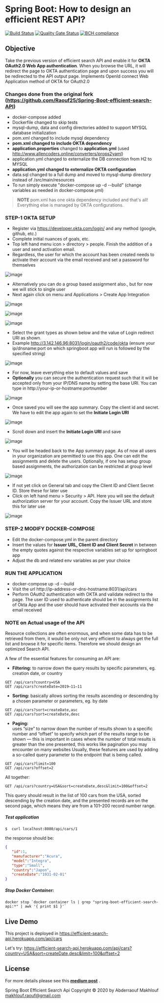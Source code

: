  # Spring Boot: How to design an efficient REST API?
 [![Build Status](https://travis-ci.org/Raouf25/Spring-Boot-efficient-search-API.svg?branch=master)](https://travis-ci.org/Raouf25/Spring-Boot-efficient-search-API)
 [![Quality Gate Status](https://sonarcloud.io/api/project_badges/measure?project=Raouf25_Spring-Boot-efficient-search-API&metric=alert_status)](https://sonarcloud.io/dashboard?id=Raouf25_Spring-Boot-efficient-search-API)
 [![BCH compliance](https://bettercodehub.com/edge/badge/Raouf25/Spring-Boot-efficient-search-API?branch=master)](https://bettercodehub.com/)

## Objective
Take the previous version of efficient search API and enable it for **OKTA OAuth2.0 Web App authentication**. When you browse the URL, it will redirect the page to OKTA authentication page and upon success you will be redirected to the API output page. Implements OpenId connect Web Application method of OKTA for OAuth2.0

### Changes done from the original fork (https://github.com/Raouf25/Spring-Boot-efficient-search-API)
* docker-compose added
* Dockerfile changed to skip tests
* mysql-dump, data and config directories added to support MYSQL database initialization
* pom.xml changed to include mysql dependency
* **pom.xml changed to include OKTA dependency**
* **application.properties** changed to **application.yml** (used http://www.allencoders.online/converters/props2yaml)
* application.yml changed to externalize the DB connection from H2 to MYSQL
* **application.yml changed to externalize OKTA configuration**	
* data.sql changed to a full dump and moved to mysql-dump directory instead of /src/main/resources
* To run simply execute "docker-compose up -d --build" (change variables as needed in docker-compose.yml)

> **NOTE** pom.xml has one okta dependency included and that's all! Everything else is managed by OKTA configurations.
> 
### STEP-1 OKTA SETUP 
* Register via https://developer.okta.com/login/ and any method (google, github, etc.)
* Complete initial nuances of goals, etc.
* Top left hand menu icon > directory > people. Finish the addition of a user and send activation email. 
* Regardless, the user for which the account has been created needs to activate their account via the email received and set a password for themselves

![image](https://user-images.githubusercontent.com/39495790/121224644-6637ee80-c8a6-11eb-8d4e-a1c00a191466.png)

* Alternatively you can do a group based assignment also., but for now we will stick to single user
* Next again click on menu and Applications > Create App Integration

![image](https://user-images.githubusercontent.com/39495790/121224542-4d2f3d80-c8a6-11eb-9f4f-3abaf79e7215.png)

![image](https://user-images.githubusercontent.com/39495790/121225400-1c9bd380-c8a7-11eb-8ca8-e93c38b3e9ec.png)

![image](https://user-images.githubusercontent.com/39495790/121225827-8b792c80-c8a7-11eb-8a21-66a99825cae3.png)

* Select the grant types as shown below and the value of Login redirect URI as shown. 
* Example http://3.142.146.96:8031/login/oauth2/code/okta (ensure your ip/dnsname:port on which springboot app will run is followed by the specified string)

![image](https://user-images.githubusercontent.com/39495790/121231479-165d2580-c8ae-11eb-8828-cae31dfb721b.png)

* For now, leave everything else to default values and save
* **Optionally** you can secure the authentication request such that it will be accepted only from your IP/DNS name by setting the base URI. You can type in http://your-ip-or-hostname:portnumber

![image](https://user-images.githubusercontent.com/39495790/121231960-aac78800-c8ae-11eb-8f58-8592c4e6130b.png)

* Once saved you will see the app summary. Copy the client id and secret. We have to edit the app again to set the **Initiate Login URI**

![image](https://user-images.githubusercontent.com/39495790/121228865-e6f8e980-c8aa-11eb-8f81-64efd83dfa82.png)

* Scroll down and insert the **Initiate Login URI** and save

![image](https://user-images.githubusercontent.com/39495790/121229761-004e6580-c8ac-11eb-9407-b874b26ff550.png)

* You will be headed back to the App summary page. As of now all users in your organization are permitted to use this app. One can edit the assignments and delete the users. Optionally, if one has setup group based assignments, the authorization can be restricted at group level

![image](https://user-images.githubusercontent.com/39495790/121232805-9768ec80-c8af-11eb-885a-30dab1ebf020.png)

* If not yet click on General tab and copy the Client ID and Client Secret ID. Store these for later use
* Click on left hand menu > Security > API. Here you will see the default authorization server for your account. Copy the Issuer URL and store this for later use

![image](https://user-images.githubusercontent.com/39495790/121233644-73f27180-c8b0-11eb-880a-eecaeb0dfc78.png)


### STEP-2 MODIFY DOCKER-COMPOSE
* Edit the docker-compose.yml in the parent directory
* Insert the values for **Issuer URL, Client ID and Client Secret** in between the empty quotes against the respective variables set up for springboot app
* Adjust the db and related env variables as per your choice

### RUN THE APPLICATION
* docker-compose up -d --build
* Visit the url http://ip-address-or-dns-hostname:8031/api/cars
* Perform OAuth2 authentication with OKTA and validate redirect to the page. The user ID used to authenticate should be in the assignments list of Okta App and the user should have activated their accounts via the email received

### NOTE on Actual usage of the API

Resource collections are often enormous, and when some data has to be retrieved from them, it would be only not very efficient to always get the full list and browse it for specific items. Therefore we should design an optimized Search API.

A few of the essential features for consuming an API are:
- **Filtering:** 
to narrow down the query results by specific parameters, eg. creation date, or country
```
GET /api/cars?country=USA
GET /api/cars?createDate=2019–11–11
```

- **Sorting:** 
basically allows sorting the results ascending or descending by a chosen parameter or parameters, eg. by date
```
GET /api/cars?sort=createDate,asc
GET /api/cars?sort=createDate,desc
```

- **Paging:**  
uses “size” to narrow down the number of results shown to a specific number and “offset” to specify which part of the results range to be shown 
— this is important in cases where the number of total results is greater than the one presented, this works like pagination you may encounter on many websites
Usually, these features are used by adding a so-called query parameter to the endpoint that is being called. 
```
GET /api/cars?limit=100
GET /api/cars?offset=2
```

All together:
```
GET /api/cars?country=USA&sort=createDate,desc&limit=100&offset=2
```
This query should result in the list of 100 cars from the USA, sorted descending by the creation date, and the presented records are on the second page, which means they are from a 101–200 record number range.

##### Test application

```
$  curl localhost:8080/api/cars/1
```

the response should be:
```json
{
   "id":1,
   "manufacturer":"Acura",
   "model":"Integra",
   "type":"Small",
   "country":"Japon",
   "createDate":"1931-02-01"
}
```

#####  Stop Docker Container:
```
docker stop `docker container ls | grep "spring-boot-efficient-search-api:*" | awk '{ print $1 }'`
```

## Live Demo
This project is deployed in https://efficient-search-api.herokuapp.com/api/cars

Let's try: https://efficient-search-api.herokuapp.com/api/cars?country=USA&sort=createDate,desc&limit=100&offset=2

## License
For more details please see this **[medium post](https://medium.com/quick-code/spring-boot-how-to-design-efficient-search-rest-api-c3a678b693a0)** .

Spring Boot Efficient Search Api Copyright © 2020 by Abderraouf Makhlouf <makhlouf.raouf@gmail.com>
